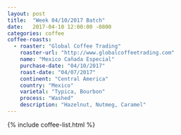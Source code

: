 ```yaml
---
layout: post
title:  "Week 04/10/2017 Batch"
date:   2017-04-10 12:00:00 -0800
categories: coffee
coffee-roasts:
  - roaster: "Global Coffee Trading"
    roaster-url: "http://www.globalcoffeetrading.com"
    name: "Mexico Cañada Especial"
    purchase-date: "04/10/2017"
    roast-date: "04/07/2017"
    continent: "Central America"
    country: "Mexico"
    varietal: "Typica, Bourbon"
    process: "Washed"
    description: "Hazelnut, Nutmeg, Caramel"
---
```


{% include coffee-list.html %}

